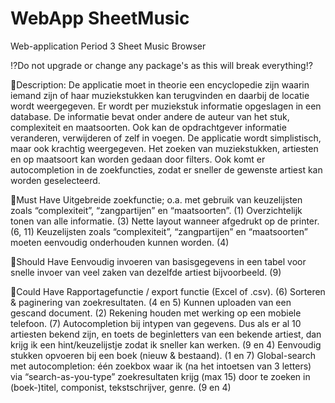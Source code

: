 # WebApp SheetMusic
Web-application Period 3
Sheet Music Browser

⁉Do not upgrade or change any package's as this will break everything⁉

📃Description:
De applicatie moet in theorie een encyclopedie zijn waarin iemand zijn of haar muziekstukken kan terugvinden en daarbij de locatie wordt weergegeven.
Er wordt per muziekstuk informatie opgeslagen in een database. De informatie bevat onder andere de auteur van het stuk,  complexiteit en maatsoorten.
Ook kan de opdrachtgever informatie veranderen, verwijderen of zelf in voegen.
De applicatie wordt simplistisch, maar ook krachtig weergegeven. Het zoeken van muziekstukken, artiesten en op maatsoort kan worden gedaan door filters. Ook komt er autocompletion in de zoekfuncties, zodat er sneller de gewenste artiest kan worden geselecteerd.


📌Must Have
 Uitgebreide zoekfunctie; o.a. met gebruik van keuzelijsten zoals “complexiteit”, “zangpartijen” en “maatsoorten”. (1)
Overzichtelijk tonen van alle informatie. (3)
Nette layout wanneer afgedrukt op de printer. (6, 11)
Keuzelijsten zoals “complexiteit”, “zangpartijen” en “maatsoorten” moeten eenvoudig onderhouden kunnen worden. (4)
 
📌Should Have
Eenvoudig invoeren van basisgegevens in een tabel voor snelle invoer van veel zaken van dezelfde artiest bijvoorbeeld. (9)
 
📌Could Have
Rapportagefunctie / export functie (Excel of .csv). (6)
Sorteren & paginering van zoekresultaten. (4 en 5)
Kunnen uploaden van een gescand document. (2)
Rekening houden met werking op een mobiele telefoon. (7)
Autocompletion bij intypen van gegevens. Dus als er al 10 artiesten bekend zijn, en toets de beginletters van een bekende artiest, dan krijg ik een hint/keuzelijstje zodat ik sneller kan werken. (9 en 4)
Eenvoudig stukken opvoeren bij een boek (nieuw & bestaand). (1 en 7)
Global-search met autocompletion: één zoekbox waar ik (na het intoetsen van 3 letters) via “search-as-you-type” zoekresultaten krijg (max 15) door te zoeken in (boek-)titel, componist, tekstschrijver, genre. (9 en 4)
